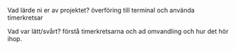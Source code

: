 Vad lärde ni er av projektet?
överföring till terminal och använda timerkretsar 

Vad var lätt/svårt?
förstå timerkretsarna och ad omvandling och hur det hör ihop.

